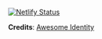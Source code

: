 [![Netlify Status](https://api.netlify.com/api/v1/badges/212bc841-5912-4646-9097-167f9779c9d0/deploy-status)](https://app.netlify.com/sites/amazing-beaver-593562/deploys)

**Credits**: [Awesome Identity](https://github.com/posquit0/hugo-awesome-identity)

